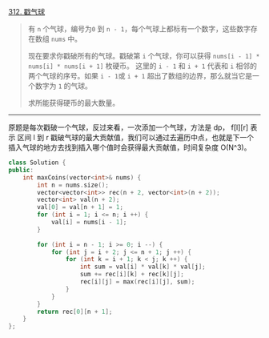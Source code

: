 [312. 戳气球](https://leetcode.cn/problems/burst-balloons/)

> 有 `n` 个气球，编号为`0` 到 `n - 1`，每个气球上都标有一个数字，这些数字存在数组 `nums` 中。
>
> 现在要求你戳破所有的气球。戳破第 `i` 个气球，你可以获得 `nums[i - 1] * nums[i] * nums[i + 1]` 枚硬币。 这里的 `i - 1` 和 `i + 1` 代表和 `i` 相邻的两个气球的序号。如果 `i - 1`或 `i + 1` 超出了数组的边界，那么就当它是一个数字为 `1` 的气球。
>
> 求所能获得硬币的最大数量。

---

原题是每次戳破一个气球，反过来看，一次添加一个气球，方法是 dp， f[l\][r] 表示 区间 l 到 r 戳破气球的最大贡献值，我们可以通过去遍历中点，也就是下一个插入气球的地方去找到插入哪个值时会获得最大贡献值，时间复杂度 O(N^3)。

```cpp
class Solution {
public:
    int maxCoins(vector<int>& nums) {
        int n = nums.size();
        vector<vector<int>> rec(n + 2, vector<int>(n + 2));
        vector<int> val(n + 2);
        val[0] = val[n + 1] = 1;
        for (int i = 1; i <= n; i ++) {
            val[i] = nums[i - 1];
        }
        
        for (int i = n - 1; i >= 0; i --) {
            for (int j = i + 2; j <= n + 1; j ++) {
                for (int k = i + 1; k < j; k ++) {
                    int sum = val[i] * val[k] * val[j];
                    sum += rec[i][k] + rec[k][j];
                    rec[i][j] = max(rec[i][j], sum);
                }
            }
        }
        return rec[0][n + 1];
    }
};
```

